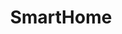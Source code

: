 ---
layout: post
title: SmartHome
image: smarthome.jpg
tags : [ video ]
director: Keir
production: Sudest
facility: Yggdrazil Group
label : commercial
style : 
type : video
link : http://player.vimeo.com/video/144175873
---